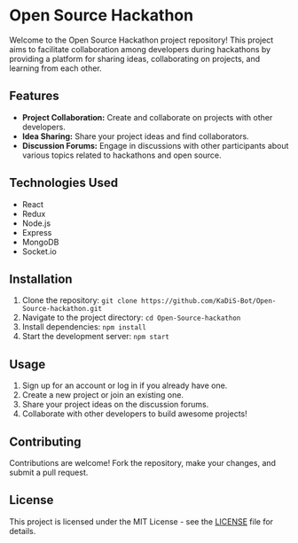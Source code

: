 

# Open Source Hackathon

Welcome to the Open Source Hackathon project repository! This project aims to facilitate collaboration among developers during hackathons by providing a platform for sharing ideas, collaborating on projects, and learning from each other.

## Features

- **Project Collaboration:** Create and collaborate on projects with other developers.
- **Idea Sharing:** Share your project ideas and find collaborators.
- **Discussion Forums:** Engage in discussions with other participants about various topics related to hackathons and open source.

## Technologies Used

- React
- Redux
- Node.js
- Express
- MongoDB
- Socket.io

## Installation

1. Clone the repository: `git clone https://github.com/KaDiS-Bot/Open-Source-hackathon.git`
2. Navigate to the project directory: `cd Open-Source-hackathon`
3. Install dependencies: `npm install`
4. Start the development server: `npm start`

## Usage

1. Sign up for an account or log in if you already have one.
2. Create a new project or join an existing one.
3. Share your project ideas on the discussion forums.
4. Collaborate with other developers to build awesome projects!

## Contributing

Contributions are welcome! Fork the repository, make your changes, and submit a pull request.

## License

This project is licensed under the MIT License - see the [LICENSE](LICENSE) file for details.

